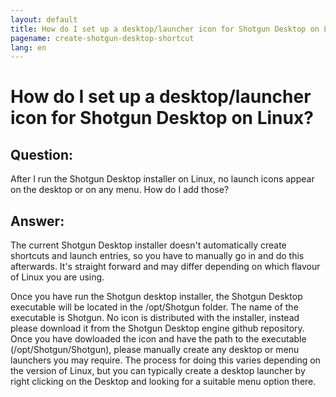 ```yaml
---
layout: default
title: How do I set up a desktop/launcher icon for Shotgun Desktop on Linux?
pagename: create-shotgun-desktop-shortcut
lang: en
---
```


# How do I set up a desktop/launcher icon for Shotgun Desktop on Linux?

## Question:

After I run the Shotgun Desktop installer on Linux, no launch icons appear on the desktop or on any menu. How do I add those?

## Answer:

The current Shotgun Desktop installer doesn't automatically create shortcuts and launch entries, so you have to manually go in and do this afterwards. It's straight forward and may differ depending on which flavour of Linux you are using. 

Once you have run the Shotgun desktop installer, the Shotgun Desktop executable will be located in the /opt/Shotgun folder. The name of the executable is Shotgun.
No icon is distributed with the installer, instead please download it from the Shotgun Desktop engine github repository.
Once you have dowloaded the icon and have the path to the executable (/opt/Shotgun/Shotgun), please manually create any desktop or menu launchers you may require. The process for doing this varies depending on the version of Linux, but you can typically create a desktop launcher by right clicking on the Desktop and looking for a suitable menu option there.